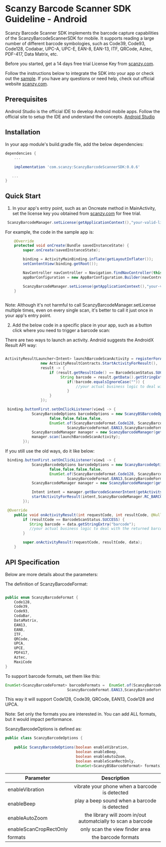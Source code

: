 # Scanzy Barcode Scanner SDK Guideline - Android

Scanzy Barcode Scanner SDK implements the barcode capture capabilities of the ScanzyBarcodeScannerSDK for mobile. It supports reading a large number of different barcode symbologies, such as Code39, Code93, Code128, Codabar, UPC-A, UPC-E, EAN-8, EAN-13, ITF, QRCode, Aztec, PDF-417, Data Matrix, etc.

Before you started, get a 14 days free trial License Key from [scanzy.com](https://scanzy.com/trial).

Follow the instructions below to integrate the SDK into your app or check out the [sample](https://github.com/ScanzyLLC/scanzy-barcodescanner-sample-android-java). If you have any questions or need help, check out official website [scanzy.com](https://scanzy.com).

## Prerequisites


Android Studio is the official IDE to develop Android mobile apps. Follow the official site to setup the IDE and understand the concepts. [Android Studio](https://developer.android.com/studio/intro)


## Installation

In your app module's build.gradle file, add the below dependencies:

```gradle
dependencies {
    ...
    
    implementation 'com.scanzy:ScanzyBarcodeScannerSDK:0.0.6'

   ...
}

```

## Quick Start

1. In your app's entry point, such as an Oncreate method in MainActivity, set the license key you obtained from [scanzy.com](https://scanzy.com) for free trial.

```java
 ScanzyBarcodeManager.setLicense(getApplicationContext(),"your-valid-licensekey");
```

For example, the code in the sample app is:

```java
    @Override
    protected void onCreate(Bundle savedInstanceState) {
        super.onCreate(savedInstanceState);

        binding = ActivityMainBinding.inflate(getLayoutInflater());
        setContentView(binding.getRoot());

        NavController navController = Navigation.findNavController(this, R.id.nav_host_fragment_content_main);
        appBarConfiguration = new AppBarConfiguration.Builder(navController.getGraph()).build();

        ScanzyBarcodeManager.setLicense(getApplicationContext(),"your-valid-licensekey");
    }
    
```

Note: Although it's not harmful to call ScanzyBarcodeManager.setLicense multiple times, even on every single scan, it's better to call it just once in your app's entry point.

2. Add the below code in a specific place in your app, such as a button click where you need to trigger a barcode scan:

There are two ways to launch an activity. Android suggests the AndroidX Result API way:

```java

ActivityResultLauncher<Intent> launchBarcodeScanActivity = registerForActivityResult(
                new ActivityResultContracts.StartActivityForResult(),
                result -> {
                    if (result.getResultCode() == BarcodeScanStatus.SUCCESS) {
                         String barcode = result.getData().getStringExtra("barcode");
                            if(!barcode.equalsIgnoreCase("")) {
                                //your actual business logic to deal with the returned barcode
                            }
                    }
                });

 binding.buttonFirst.setOnClickListener(view1 -> {
            ScanzyBarcodeOptions barcodeOptions = new ScanzyBSBarcodeOptions(
                    false,false,false,false,
                    EnumSet.of(ScanzyBarcodeFormat.Code128, ScanzyBarcodeFormat.Code39,ScanzyBarcodeFormat.QRCode,
                            ScanzyBarcodeFormat.EAN13,ScanzyBarcodeFormat.UPCA));
            ScanzyBarcodeManager manager = new ScanzyBarcodeManager(getActivity(), barcodeOptions);
            manager.scan(launchBarcodeScanActivity);
        });

```

If you still use the old ways, do it like below:

```java
 binding.buttonFirst.setOnClickListener(view1 -> {
            ScanzyBarcodeOptions barcodeOptions = new ScanzyBarcodeOptions(
                    false,false,false,false,
                    EnumSet.of(ScanzyBarcodeFormat.Code128, ScanzyBarcodeFormat.Code39,ScanzyBarcodeFormat.QRCode,
                            ScanzyBarcodeFormat.EAN13,ScanzyBarcodeFormat.UPCA));
            ScanzyBarcodeManager manager = new ScanzyBarcodeManager(getActivity(), barcodeOptions);

            Intent intent = manager.getBarcodeScannerIntent(getActivity());
            startActivityForResult(intent,ScanzyBarcodeManager.RC_BARCODE_CAPTURE);
        });

```

```java
 @Override
    public void onActivityResult(int requestCode, int resultCode, @Nullable Intent data) {
        if (resultCode == BarcodeScanStatus.SUCCESS) {
           String barcode = data.getStringExtra("barcode");
           //your actual business logic to deal with the returned barcode
        }

        super.onActivityResult(requestCode, resultCode, data);
    }
```

## API Specification

Below are more details about the parameters:

The definition of ScanzyBarcodeFormat:

```java

public enum ScanzyBarcodeFormat {
    Code128,
    Code39,
    Code93,
    CodaBar,
    DataMatrix,
    EAN13,
    EAN8,
    ITF,
    QRCode,
    UPCA,
    UPCE,
    PDF417,
    Aztec,
    MaxiCode
}

```
To support barcode formats, set them like this:

```java
EnumSet<ScanzyBarcodeFormat> barcodeFormats =  EnumSet.of(ScanzyBarcodeFormat.Code128, ScanzyBarcodeFormat.Code39,ScanzyBarcodeFormat.QRCode,
                            ScanzyBarcodeFormat.EAN13,ScanzyBarcodeFormat.UPCA);
```
This way it will support Code128, Code39, QRCode, EAN13, Code128 and UPCA. 

Note: Set only the formats you are interested in. You can add ALL formats, but it would impact performance.


ScanzyBarcodeOptions is defined as:

```java
public class ScanzyBarcodeOptions {
   
    public ScanzyBarcodeOptions(boolean enableVibration, 
                                boolean enableBeep, 
                                boolean enableAutoZoom, 
                                boolean enableScanRectOnly, 
                                EnumSet<ScanzyBSBarcodeFormat> formats) {}
```

|     Parameter    |   Description         | 
| ------------- |:-------------:| 
| enableVibration      | vibrate your phone when a barcode is detected |
| enableBeep      |   play a beep sound when a barcode is detected    |  
| enableAutoZoom |   the library will zoom in/out automatcially to scan a barcode    |   
| enableScanCropRectOnly |   only scan the view finder area    |   
| formats |   the barcode formats    |   
